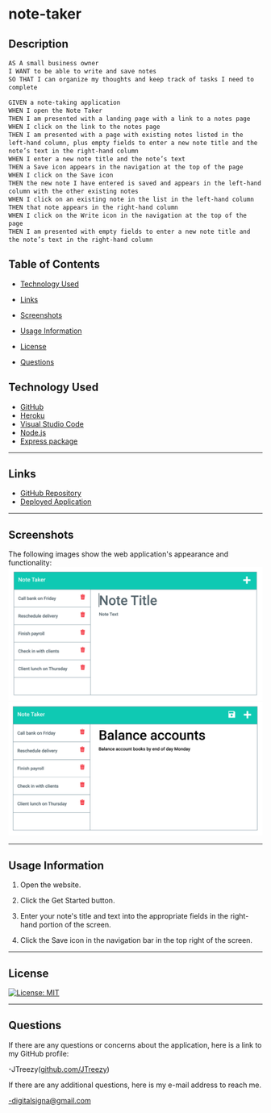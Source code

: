 # note-taker

## Description
```
AS A small business owner
I WANT to be able to write and save notes
SO THAT I can organize my thoughts and keep track of tasks I need to complete
```
```
GIVEN a note-taking application
WHEN I open the Note Taker
THEN I am presented with a landing page with a link to a notes page
WHEN I click on the link to the notes page
THEN I am presented with a page with existing notes listed in the left-hand column, plus empty fields to enter a new note title and the note’s text in the right-hand column
WHEN I enter a new note title and the note’s text
THEN a Save icon appears in the navigation at the top of the page
WHEN I click on the Save icon
THEN the new note I have entered is saved and appears in the left-hand column with the other existing notes
WHEN I click on an existing note in the list in the left-hand column
THEN that note appears in the right-hand column
WHEN I click on the Write icon in the navigation at the top of the page
THEN I am presented with empty fields to enter a new note title and the note’s text in the right-hand column
```
## Table of Contents

- [Technology Used](#technology-used)

- [Links](#links)

- [Screenshots](#screenshots)

- [Usage Information](#usage)

- [License](#license)

- [Questions](#questions)

## Technology Used <a name="technology-used"></a>

- [GitHub](https://www.github.com)
- [Heroku](https://www.heroku.com)
- [Visual Studio Code](https://code.visualstudio.com/)
- [Node.js](https://nodejs.org/en/)
- [Express package](https://www.npmjs.com/package/express)

---

## Links <a name="links"></a>

- [GitHub Repository](https://github.com/JTreezy/note-taker)
- [Deployed Application](https://tran-notetaker.herokuapp.com/notes)

---

## Screenshots <a name="screenshots"></a>

The following images show the web application's appearance and functionality:
![Existing notes are listed in the left-hand column with empty fields on the right-hand side for the new note’s title and text.](./public/assets/11-express-homework-demo-01.png)
![Note titled “Balance accounts” reads, “Balance account books by end of day Monday,” with other notes listed on the left.](./public/assets/11-express-homework-demo-02.png)

---

## Usage Information <a name="usage"></a>

1. Open the website.

2. Click the Get Started button.

3. Enter your note's title and text into the appropriate fields in the right-hand portion of the screen.

4. Click the Save icon in the navigation bar in the top right of the screen.

---

## License <a name="license"></a>
[![License: MIT](https://img.shields.io/badge/License-MIT-yellow.svg)](https://opensource.org/licenses/MIT)

---

## Questions <a name="questions"></a>

If there are any questions or concerns about the application, here is a link to my GitHub profile:

-JTreezy([github.com/JTreezy](github.com/JTreezy))

If there are any additional questions, here is my e-mail address to reach me.

-digitalsigna@gmail.com